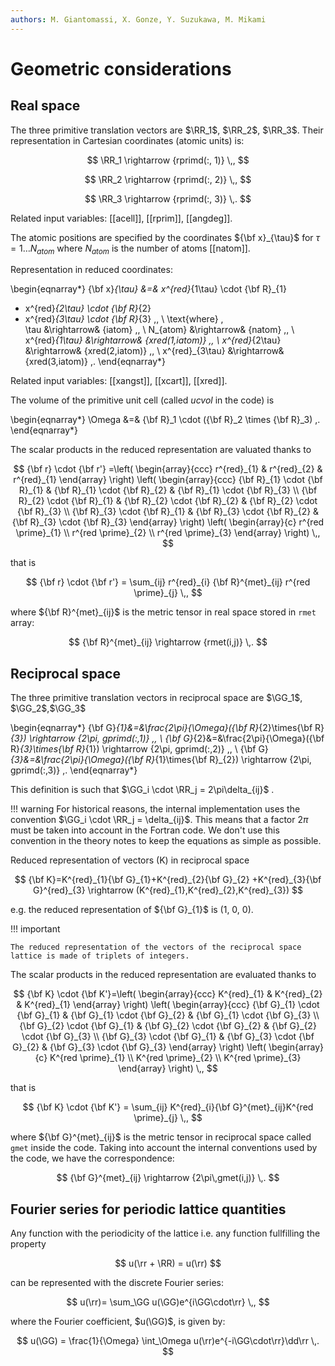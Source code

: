 ```yaml
---
authors: M. Giantomassi, X. Gonze, Y. Suzukawa, M. Mikami
---
```


# Geometric considerations

## Real space

The three primitive translation vectors are $\RR_1$, $\RR_2$, $\RR_3$.
Their representation in Cartesian coordinates (atomic units) is:

$$ \RR_1 \rightarrow {rprimd(:, 1)} \,, $$

$$ \RR_2 \rightarrow {rprimd(:, 2)} \,, $$

$$ \RR_3 \rightarrow {rprimd(:, 3)} \,. $$

Related input variables: [[acell]], [[rprim]], [[angdeg]].

The atomic positions are specified by the coordinates ${\bf x}_{\tau}$
for $\tau=1 \dots N_{atom}$ where $N_{atom}$ is the number of atoms [[natom]].

Representation in reduced coordinates:

\begin{eqnarray*}
{\bf x}_{\tau} &=& x^{red}_{1\tau} \cdot {\bf R}_{1}
 + x^{red}_{2\tau} \cdot {\bf R}_{2}
 + x^{red}_{3\tau} \cdot {\bf R}_{3}  \,, \\ 
\text{where} \,  
  \tau &\rightarrow& {iatom} \,, \\
 N_{atom} &\rightarrow& {natom} \,, \\
 x^{red}_{1\tau} &\rightarrow& {xred(1,iatom)} \,, \\
 x^{red}_{2\tau} &\rightarrow& {xred(2,iatom)} \,, \\
 x^{red}_{3\tau} &\rightarrow& {xred(3,iatom)} \,.
\end{eqnarray*}

Related input variables: [[xangst]], [[xcart]], [[xred]].

The volume of the primitive unit cell (called *ucvol* in the code) is

\begin{eqnarray*}
\Omega &=& {\bf R}_1 \cdot ({\bf R}_2 \times {\bf R}_3) \,.
\end{eqnarray*}

The scalar products in the reduced representation are valuated thanks to

$$ 
{\bf r} \cdot {\bf r'} =\left(
\begin{array}{ccc}
r^{red}_{1} & r^{red}_{2} & r^{red}_{1}
\end{array}
\right)
\left(
\begin{array}{ccc}
{\bf R}_{1} \cdot {\bf R}_{1} & {\bf R}_{1} \cdot {\bf R}_{2} &
{\bf R}_{1} \cdot {\bf R}_{3} \\
{\bf R}_{2} \cdot {\bf R}_{1} & {\bf R}_{2} \cdot {\bf R}_{2} &
{\bf R}_{2} \cdot {\bf R}_{3} \\
{\bf R}_{3} \cdot {\bf R}_{1} & {\bf R}_{3} \cdot {\bf R}_{2} &
{\bf R}_{3} \cdot {\bf R}_{3}
\end{array}
\right)
\left(
\begin{array}{c}
r^{red \prime}_{1} \\
r^{red \prime}_{2} \\
r^{red \prime}_{3}
\end{array}
\right) \,,
$$

that is

$$ {\bf r} \cdot {\bf r'} = \sum_{ij} r^{red}_{i} {\bf R}^{met}_{ij} r^{red \prime}_{j} \,, $$

where ${\bf R}^{met}_{ij}$ is the metric tensor in real space stored in `rmet` array:

$$ {\bf R}^{met}_{ij} \rightarrow {rmet(i,j)} \,. $$

## Reciprocal space

The three primitive translation vectors in reciprocal space are
$\GG_1$, $\GG_2$,$\GG_3$

\begin{eqnarray*}
{\bf G}_{1}&=&\frac{2\pi}{\Omega}({\bf R}_{2}\times{\bf R}_{3}) \rightarrow {2\pi\, gprimd(:,1)} \,, \\
{\bf G}_{2}&=&\frac{2\pi}{\Omega}({\bf R}_{3}\times{\bf R}_{1}) \rightarrow {2\pi\, gprimd(:,2)} \,, \\
{\bf G}_{3}&=&\frac{2\pi}{\Omega}({\bf R}_{1}\times{\bf R}_{2}) \rightarrow {2\pi\, gprimd(:,3)} \,.
\end{eqnarray*}

This definition is such that $\GG_i \cdot \RR_j = 2\pi\delta_{ij}$ .

!!! warning
    For historical reasons, the internal implementation uses the convention 
    $\GG_i \cdot \RR_j = \delta_{ij}$. This means that a factor $2\pi$ must be taken into account 
    in the Fortran code.
    We don't use this convention in the theory notes to keep the equations as simple as possible.

Reduced representation of vectors (K) in reciprocal space

$$
{\bf K}=K^{red}_{1}{\bf G}_{1}+K^{red}_{2}{\bf G}_{2}
+K^{red}_{3}{\bf G}^{red}_{3} \rightarrow
(K^{red}_{1},K^{red}_{2},K^{red}_{3}) 
$$

e.g. the reduced representation of ${\bf G}_{1}$ is (1, 0, 0).

!!! important

    The reduced representation of the vectors of the reciprocal space
    lattice is made of triplets of integers.

The scalar products in the reduced representation are evaluated thanks to

$$ 
{\bf K} \cdot {\bf K'}=\left(
\begin{array}{ccc}
K^{red}_{1} & K^{red}_{2} & K^{red}_{1}
\end{array}
\right)
\left(
\begin{array}{ccc}
{\bf G}_{1} \cdot {\bf G}_{1} & {\bf G}_{1} \cdot {\bf G}_{2}
& {\bf G}_{1} \cdot {\bf G}_{3} \\
{\bf G}_{2} \cdot {\bf G}_{1} & {\bf G}_{2} \cdot {\bf G}_{2}
& {\bf G}_{2} \cdot {\bf G}_{3} \\
{\bf G}_{3} \cdot {\bf G}_{1} & {\bf G}_{3} \cdot {\bf G}_{2}
& {\bf G}_{3} \cdot {\bf G}_{3}
\end{array}
\right)
\left(
\begin{array}{c}
K^{red \prime}_{1} \\
K^{red \prime}_{2} \\
K^{red \prime}_{3}
\end{array}
\right)   \,,
$$

that is 

$$ {\bf K} \cdot {\bf K'} = \sum_{ij} K^{red}_{i}{\bf G}^{met}_{ij}K^{red \prime}_{j}  \,, $$

where ${\bf G}^{met}_{ij}$ is the metric tensor in reciprocal space called `gmet` inside the code.
Taking into account the internal conventions used by the code, we have the correspondence:

$$ {\bf G}^{met}_{ij} \rightarrow {2\pi\,gmet(i,j)} \,. $$

## Fourier series for periodic lattice quantities

Any function with the periodicity of the lattice i.e. any function fullfilling the property

$$ u(\rr + \RR) = u(\rr) $$

can be represented with the discrete Fourier series:

$$  u(\rr)= \sum_\GG u(\GG)e^{i\GG\cdot\rr} \,, $$ 

where the Fourier coefficient, $u(\GG)$, is given by:

$$ u(\GG) = \frac{1}{\Omega} \int_\Omega u(\rr)e^{-i\GG\cdot\rr}\dd\rr \,. $$

<!--
This appendix reports the conventions used in this work for the Fourier 
representation in frequency- and momentum-space. 
The volume of the unit cell is denoted with $\Omega$, while $V$ is the
total volume of the crystal simulated employing Born-von K\'arman periodic boundary condition~\cite{Ashcroft1976}.

\begin{equation}\label{eq:IFT_2points_convention}
 f(\rr_1,\rr_2)= \frac{1}{V} \sum_{\substack{\qq \\ \GG_1 \GG_2}}  
 e^{i (\qq +\GG_1) \cdot \rr_1}\,f_{\GG_1 \GG_2}(\qq)\,e^{-i (\qq+\GG_2) \cdot \rr_2} 
\end{equation}

\begin{equation}\label{eq:FT_2points_convention}
 f_{\GG_1\GG_2}(\qq) = \frac{1}{V} \iint_V 
 e^{-i(\qq+\GG_1) \cdot \rr_1}\,f(\rr_1, \rr_2)\,e^{i (\qq+\GG_2) \cdot \rr_2}\dd\rr_1\dd\rr_2 
\end{equation}
-->
